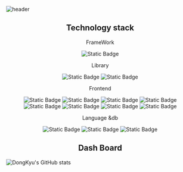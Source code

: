 ![header](https://capsule-render.vercel.app/api?type=shark&Color=blue&height=300&section=header&text=Welecome!&fontSize=70&fontColor=c0c0c0)

<h2 style="text-align:center">Technology stack</h2>
 <div  style="text-align:center">
        <p style="text-align:center">FrameWork</p>
        <img alt="Static Badge"  src="https://img.shields.io/badge/nextjs%20-%20%23B7178C?logo=next.js&logoColor=white">
    </div>
    <div  style="text-align:center">
        <p style="text-align:center">Library</p>
        <img alt="Static Badge"  src="https://img.shields.io/badge/react%20-%20%2361DAFB?logo=react&logoColor=white">
        <img alt="Static Badge"  src="https://img.shields.io/badge/react%20native%20-%20%23B7178C?logo=react&logoColor=white">
    </div>

<div style="text-align:center">
     <p style="text-align:center">Frontend</p>
     <img alt="Static Badge" src="https://img.shields.io/badge/html5-%23E34F26?logo=html5&logoColor=white">
     <img alt="Static Badge" src="https://img.shields.io/badge/css3%20-%20%231572B6?logo=css3&logoColor=white">
     <img alt="Static Badge" src="https://img.shields.io/badge/styleComponent%20-%20%233178C6?logo=styledcomponents&logoColor=white">
    <img alt="Static Badge" src="https://img.shields.io/badge/javascript%20-%20%23F7DF1E?logo=javascript&logoColor=white">
    <img alt="Static Badge" src="https://img.shields.io/badge/typescript%20-%20%233178C6?logo=typescript&logoColor=purple">
  <img alt="Static Badge" src="https://img.shields.io/badge/reactQuery%20-%20%233178C6?logo=react Query&logoColor=purple">
 <img alt="Static Badge" src="https://img.shields.io/badge/react Hook Form%20-%20%233178C6?logo=reacthookform&logoColor=purple">
      <img alt="Static Badge" src="https://img.shields.io/badge/tailwindcss%20-%20%233178C6?logo=tailwindcss&logoColor=white">
</div>

<div style="text-align:center">
    <p style="text-align:center">Language &db</p>
    <img alt="Static Badge" src="https://img.shields.io/badge/c-%23A8B9CC?logo=c&logoColor=white">
    <img alt="Static Badge" src="https://img.shields.io/badge/c++-%20-%236DB33F?logo=C++&logoColor=white">
    <img alt="Static Badge" src="https://img.shields.io/badge/mysql%20-%20%234479A1?logo=mysql&logoColor=white">
</div>



<h2 style="text-align:center">Dash Board</h2>


![DongKyu's GitHub stats](https://github-readme-stats.vercel.app/api?username=ldkstellar&theme=dark&show_icons=true)
